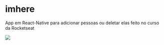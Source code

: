 # imhere
App em React-Native para adicionar pessoas ou deletar elas feito no curso da Rocketseat

<img src="https://iscreen.com.br/assets/images/imhere.png">
